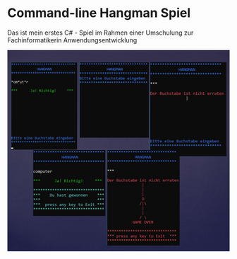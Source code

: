 # Command-line Hangman Spiel

Das ist mein erstes C# - Spiel im Rahmen einer Umschulung zur Fachinformatikerin Anwendungsentwicklung

<p align="center">
  <img src="HANGMAN.png">
</p> 
